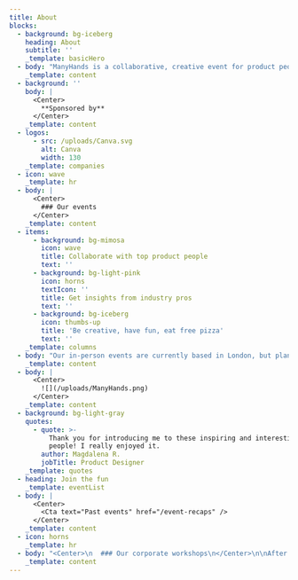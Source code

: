 ```yaml
---
title: About
blocks:
  - background: bg-iceberg
    heading: About
    subtitle: ''
    _template: basicHero
  - body: "ManyHands is a collaborative, creative event for product people.\n\nWe felt like there was a gap in the industry for networking opportunities people actually enjoy - something that fosters real connection and community and, most importantly, is genuinely fun.\n\nWe decided to fix that, and we're still riding the high of being told that ManyHands 'doesn't feel like a work event' to this day. \U0001F389\n"
    _template: content
  - background: ''
    body: |
      <Center>
        **Sponsored by**
      </Center>
    _template: content
  - logos:
      - src: /uploads/Canva.svg
        alt: Canva
        width: 130
    _template: companies
  - icon: wave
    _template: hr
  - body: |
      <Center>
        ### Our events
      </Center>
    _template: content
  - items:
      - background: bg-mimosa
        icon: wave
        title: Collaborate with top product people
        text: ''
      - background: bg-light-pink
        icon: horns
        textIcon: ''
        title: Get insights from industry pros
        text: ''
      - background: bg-iceberg
        icon: thumbs-up
        title: 'Be creative, have fun, eat free pizza'
        text: ''
    _template: columns
  - body: "Our in-person events are currently based in London, but plans are in place to travel to other cities in the UK soon. Watch this space! \U0001F440\n"
    _template: content
  - body: |
      <Center>
        ![](/uploads/ManyHands.png)
      </Center>
    _template: content
  - background: bg-light-gray
    quotes:
      - quote: >-
          Thank you for introducing me to these inspiring and interesting
          people! I really enjoyed it.
        author: Magdalena R.
        jobTitle: Product Designer
    _template: quotes
  - heading: Join the fun
    _template: eventList
  - body: |
      <Center>
        <Cta text="Past events" href="/event-recaps" />
      </Center>
    _template: content
  - icon: horns
    _template: hr
  - body: "<Center>\n  ### Our corporate workshops\n</Center>\n\nAfter the massive success of our in-person events, attendees have been asking us to to bring the fun and laughter of ManyHands to their internal teams so they can experience the benefits with their colleagues.\\\n\\\nOur 'ManyHands for Teams' workshops aim to promote creativity and innovative thinking across departments in your organisation by breaking out of BAU through collaborative creative challenges.\n\nBookings are currently open - and we'll even do it for free. \U0001F918\n\n<Center>\n  <Cta text=\"Learn more\" href=\"/ManyHands-for-Teams\" />\n</Center>\n"
    _template: content
---
```



